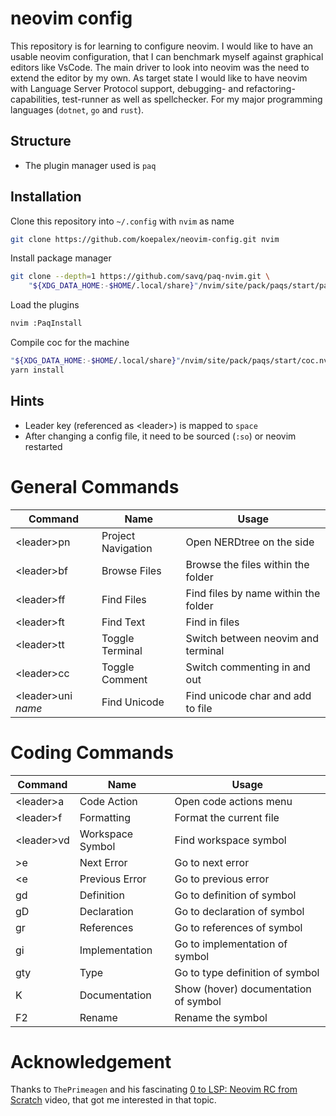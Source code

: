 # neovim config

This repository is for learning to configure neovim. I would like to have an usable neovim configuration, that I can benchmark myself against graphical editors like VsCode. The main driver to look into neovim was the need to extend the editor by my own. As target state I would like to have neovim with Language Server Protocol support, debugging- and refactoring-capabilities, test-runner as well as spellchecker. For my major programming languages (`dotnet`, `go` and `rust`).

## Structure

* The plugin manager used is `paq`

## Installation
Clone this repository into `~/.config` with `nvim` as name
```zsh
git clone https://github.com/koepalex/neovim-config.git nvim
```

Install package manager
```zsh
git clone --depth=1 https://github.com/savq/paq-nvim.git \
    "${XDG_DATA_HOME:-$HOME/.local/share}"/nvim/site/pack/paqs/start/paq-nvim
```

Load the plugins
```zsh
nvim :PaqInstall
```

Compile coc for the machine
```zsh
"${XDG_DATA_HOME:-$HOME/.local/share}"/nvim/site/pack/paqs/start/coc.nvim
yarn install
```

## Hints
* Leader key (referenced as \<leader>) is mapped to `space`
* After changing a config file, it need to be sourced (`:so`) or neovim restarted

# General Commands

| Command             | Name               | Usage                                |
| ------------------- | ------------------ | ------------------------------------ |
| \<leader>pn         | Project Navigation | Open NERDtree on the side            |
| \<leader>bf         | Browse Files       | Browse the files within the folder   |
| \<leader>ff         | Find Files         | Find files by name within the folder |
| \<leader>ft         | Find Text          | Find in files                        |
| \<leader>tt         | Toggle Terminal    | Switch between neovim and terminal   |
| \<leader>cc         | Toggle Comment     | Switch commenting in and out         |
| \<leader>uni _name_ | Find Unicode       | Find unicode char and add to file    |

# Coding Commands
| Command     | Name             | Usage                                |
| ----------- | ---------------- | ------------------------------------ |
| \<leader>a  | Code Action      | Open code actions menu               |
| \<leader>f  | Formatting       | Format the current file              |
| \<leader>vd | Workspace Symbol | Find workspace symbol                |
| >e          | Next Error       | Go to next error                     |
| \<e         | Previous Error   | Go to previous error                 |
| gd          | Definition       | Go to definition of symbol           |
| gD          | Declaration      | Go to declaration of symbol          |
| gr          | References       | Go to references of symbol           |
| gi          | Implementation   | Go to implementation of symbol       |
| gty         | Type             | Go to type definition of symbol      |
| K           | Documentation    | Show (hover) documentation of symbol |
| F2          | Rename           | Rename the symbol                    |


# Acknowledgement

Thanks to `ThePrimeagen` and his fascinating [0 to LSP: Neovim RC from Scratch](https://www.youtube.com/watch?v=w7i4amO_zaE&t=9s&pp=ygUadGhlcHJpbWVhZ2VuIG5lb3ZpbSBjb25maWc%3D) video, that got me interested in that topic.
